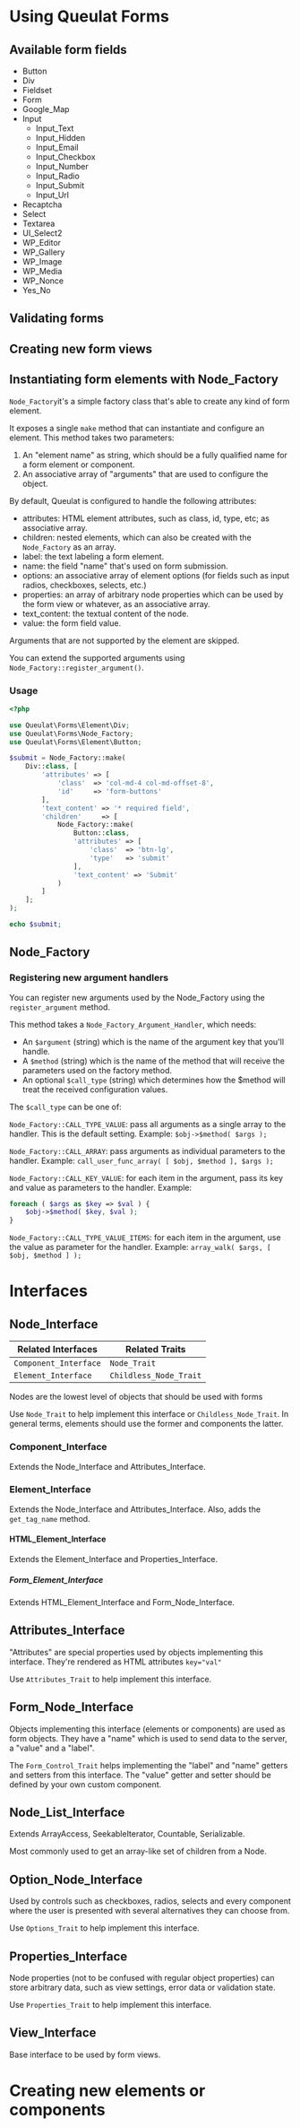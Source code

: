 # Using Queulat Forms

<!-- @todo: add general description -->

## Available form fields

<!-- @todo: add description for each form field -->

* Button
* Div
* Fieldset
* Form
* Google_Map
* Input
	- Input_Text
	- Input_Hidden
	- Input_Email
	- Input_Checkbox
	- Input_Number
	- Input_Radio
	- Input_Submit
	- Input_Url
* Recaptcha
* Select
* Textarea
* UI_Select2
* WP_Editor
* WP_Gallery
* WP_Image
* WP_Media
* WP_Nonce
* Yes_No

## Validating forms

<!-- @todo -->

## Creating new form views

<!-- @todo -->

## Instantiating form elements with Node_Factory

`Node_Factory`it's a simple factory class that's able to create any kind of form element.

It exposes a single `make` method that can instantiate and configure an element. This method takes two parameters:

1. An "element name" as string, which should be a fully qualified name for a form element or component.
2. An associative array of "arguments" that are used to configure the object.

By default, Queulat is configured to handle the following attributes:

* attributes: HTML element attributes, such as class, id, type, etc; as associative array.
* children: nested elements, which can also be created with the `Node_Factory` as an array.
* label: the text labeling a form element.
* name: the field "name" that's used on form submission.
* options: an associative array of element options (for fields such as input radios, checkboxes, selects, etc.)
* properties: an array of arbitrary node properties which can be used by the form view or whatever, as an associative array.
* text_content: the textual content of the node.
* value: the form field value.

Arguments that are not supported by the element are skipped.

You can extend the supported arguments using `Node_Factory::register_argument()`.

### Usage

```php
<?php

use Queulat\Forms\Element\Div;
use Queulat\Forms\Node_Factory;
use Queulat\Forms\Element\Button;

$submit = Node_Factory::make(
	Div::class, [
		'attributes' => [
			'class'  => 'col-md-4 col-md-offset-8',
			'id'     => 'form-buttons'
		],
		'text_content' => '* required field',
		'children'     => [
			Node_Factory::make(
				Button::class,
				'attributes' => [
					'class'  => 'btn-lg',
					'type'   => 'submit'
				],
				'text_content' => 'Submit'
			)
		]
	];
);

echo $submit;
```

## Node_Factory

### Registering new argument handlers

You can register new arguments used by the Node_Factory using the `register_argument` method.

This method takes a `Node_Factory_Argument_Handler`, which needs:

* An `$argument` (string) which is the name of the argument key that you'll handle.
* A `$method` (string) which is the name of the method that will receive the parameters used on the factory method.
* An optional `$call_type` (string) which determines how the $method will treat the received configuration values.

The `$call_type` can be one of:

`Node_Factory::CALL_TYPE_VALUE`: pass all arguments as a single array to the handler. This is the default setting. Example: `$obj->$method( $args );`

`Node_Factory::CALL_ARRAY`: pass arguments as individual parameters to the handler. Example: `call_user_func_array( [ $obj, $method ], $args );`

`Node_Factory::CALL_KEY_VALUE`: for each item in the argument, pass its key and value as parameters to the handler. Example:

```php
foreach ( $args as $key => $val ) {
	$obj->$method( $key, $val );
}
```

`Node_Factory::CALL_TYPE_VALUE_ITEMS`: for each item in the argument, use the value as parameter for the handler. Example: `array_walk( $args, [ $obj, $method ] );`

# Interfaces

## Node_Interface

| Related Interfaces | Related Traits |
| ------------------ | -------------- |
| `Component_Interface` | `Node_Trait` |
| `Element_Interface` | `Childless_Node_Trait` |

Nodes are the lowest level of objects that should be used with forms

Use `Node_Trait` to help implement this interface or `Childless_Node_Trait`. In general terms,
elements should use the former and components the latter.

### Component_Interface

Extends the Node_Interface and Attributes_Interface.

### Element_Interface

Extends the Node_Interface and Attributes_Interface. Also, adds the `get_tag_name` method.

#### HTML_Element_Interface

Extends the Element_Interface and Properties_Interface.

##### Form_Element_Interface

Extends HTML_Element_Interface and Form_Node_Interface.

## Attributes_Interface

"Attributes" are special properties used by objects implementing this interface. They're rendered as HTML attributes `key="val"`

Use `Attributes_Trait` to help implement this interface.

## Form_Node_Interface

Objects implementing this interface (elements or components) are used as form objects. They have a "name" which is used to send data to the server, a "value" and a "label".

The `Form_Control_Trait` helps implementing the "label" and "name" getters and setters from this interface.
The "value" getter and setter should be defined by your own custom component.

## Node_List_Interface

Extends ArrayAccess, SeekableIterator, Countable, Serializable.

Most commonly used to get an array-like set of children from a Node.

## Option_Node_Interface

Used by controls such as checkboxes, radios, selects and every component where the user is presented with several alternatives they can choose from.

Use `Options_Trait` to help implement this interface.

## Properties_Interface

Node properties (not to be confused with regular object properties) can store arbitrary data, such as view settings, error data or validation state.

Use `Properties_Trait` to help implement this interface.

## View_Interface

Base interface to be used by form views.

# Creating new elements or components

